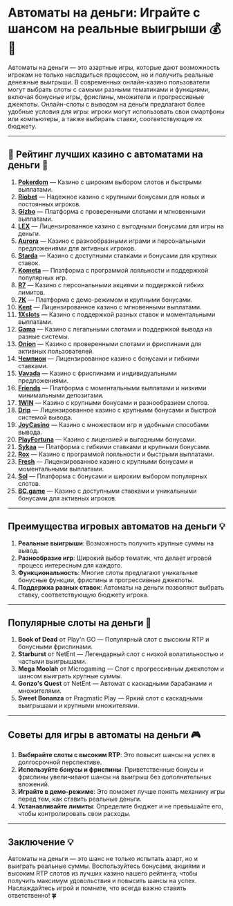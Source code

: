 # Автоматы на деньги: Играйте с шансом на реальные выигрыши 💰🎰

Автоматы на деньги — это азартные игры, которые дают возможность игрокам не только насладиться процессом, но и получить реальные денежные выигрыши. В современных онлайн-казино пользователи могут выбрать слоты с самыми разными тематиками и функциями, включая бонусные игры, фриспины, множители и прогрессивные джекпоты. Онлайн-слоты с выводом на деньги предлагают более удобные условия для игры: игроки могут использовать свои смартфоны или компьютеры, а также выбирать ставки, соответствующие их бюджету.

---

## 🎲 Рейтинг лучших казино с автоматами на деньги 🎲

1. **[Pokerdom](https://brandplay.link/4k77v2yx)** — Казино с широким выбором слотов и быстрыми выплатами.
2. **[Riobet](https://brandplay.link/7xBLTPyj)** — Надежное казино с крупными бонусами для новых и постоянных игроков.
3. **[Gizbo](https://brandplay.link/bprXw4YV)** — Платформа с проверенными слотами и мгновенными выплатами.
4. **[LEX](https://brandplay.link/zW4hdDFV)** — Лицензированное казино с выгодными бонусами для игры на деньги.
5. **[Aurora](https://10trafic-stat2.com/click/668546556bcc6313411604bd/6766/13032/subaccount)** — Казино с разнообразными играми и персональными предложениями для активных игроков.
6. **[Starda](https://brandplay.link/fB7xwRFL)** — Казино с доступными ставками и бонусами для крупных ставок.
7. **[Kometa](https://brandplay.link/8ZymQJV8)** — Платформа с программой лояльности и поддержкой популярных игр.
8. **[R7](https://brandplay.link/bMd3Yjsw)** — Казино с персональными акциями и поддержкой гибких лимитов.
9. **[7K](https://brandplay.link/BvQyFShp)** — Платформа с демо-режимом и крупными бонусами.
10. **[Kent](https://brandplay.link/Fv2WP3js)** — Лицензированное казино с мгновенными выплатами.
11. **[1Xslots](https://brandplay.link/hSB1khtr)** — Казино с поддержкой разных ставок и моментальными выплатами.
12. **[Gama](https://brandplay.link/j6NMKsDz)** — Казино с легальными слотами и поддержкой вывода на разные системы.
13. **[Onion](https://brandplay.link/zBGRVpQ9)** — Казино с проверенными слотами и фриспинами для активных пользователей.
14. **[Чемпион](https://temon-gter.cfd/go/lRq?p80412p304504pcc44t17455)** — Лицензированное казино с бонусами и гибкими ставками.
15. **[Vavada](https://vavadapartner.pro/?promo=ea5c9275-6854-4505-94fc-95ab18221945-linkb2)** — Казино с фриспинами и индивидуальными предложениями.
16. **[Friends](https://gofriends.vc/linkb2)** — Платформа с моментальными выплатами и низкими минимальными депозитами.
17. **[1WIN](https://brandplay.link/smXVpBbG)** — Казино с крупными бонусами и разнообразием слотов.
18. **[Drip](https://drp-ircp01.com/c07e6a3db)** — Лицензированное казино с крупными бонусами и быстрой системой вывода.
19. **[JoyCasino](https://rpc30.call2me.pro/?/ru/registration?apkpop=0&partner=p24970p3291217pc98f)** — Казино с множеством игр и удобными способами вывода.
20. **[PlayFortuna](https://fortunapromo.net/alt/playfortuna/registration?0dc4a9362a71feb7e3f165fb8e766f70)** — Казино с лицензией и выгодными бонусами.
21. **[Sykaa](https://s-two-way.com/?source=linkb2&pid=30697)** — Платформа с гибкими ставками и крупными бонусами.
22. **[Rox](https://rox-pvwfpjgcxe.com/cb1ee18a5)** — Казино с программой лояльности и быстрыми выплатами.
23. **[Fresh](https://fresh-eumwkxwao.com/c3f7b485d)** — Лицензированное казино с крупными бонусами и моментальными выплатами.
24. **[Sol](https://sol-mmtdzfbaco.com/cb2415bca)** — Платформа с бонусами и широким выбором популярных слотов.
25. **[BC.game](https://partnerbcgame.com/dcc53d441)** — Казино с доступными ставками и уникальными бонусами для активных игроков.

---

## Преимущества игровых автоматов на деньги 💡

1. **Реальные выигрыши**: Возможность получить крупные суммы на вывод.
2. **Разнообразие игр**: Широкий выбор тематик, что делает игровой процесс интересным для каждого.
3. **Функциональность**: Многие слоты предлагают уникальные бонусные функции, фриспины и прогрессивные джекпоты.
4. **Поддержка разных ставок**: Автоматы на деньги позволяют выбрать ставку, соответствующую бюджету игрока.

---

## Популярные слоты на деньги 🎰

1. **Book of Dead** от Play'n GO — Популярный слот с высоким RTP и бонусными фриспинами.
2. **Starburst** от NetEnt — Легендарный слот с низкой волатильностью и частыми выигрышами.
3. **Mega Moolah** от Microgaming — Слот с прогрессивным джекпотом и шансом выиграть крупные суммы.
4. **Gonzo's Quest** от NetEnt — Автомат с каскадными барабанами и множителями.
5. **Sweet Bonanza** от Pragmatic Play — Яркий слот с каскадными выигрышами и крупными множителями.

---

## Советы для игры в автоматы на деньги 🎮

1. **Выбирайте слоты с высоким RTP**: Это повысит шансы на успех в долгосрочной перспективе.
2. **Используйте бонусы и фриспины**: Приветственные бонусы и фриспины увеличивают шансы на выигрыш без дополнительных вложений.
3. **Играйте в демо-режиме**: Это поможет лучше понять механику игры перед тем, как ставить реальные деньги.
4. **Устанавливайте лимиты**: Определите бюджет и не превышайте его, чтобы контролировать свои расходы.

---

## Заключение 💡

Автоматы на деньги — это шанс не только испытать азарт, но и выиграть реальные суммы. Воспользуйтесь бонусами, акциями и высоким RTP слотов из лучших казино нашего рейтинга, чтобы получить максимум удовольствия и повысить шансы на успех. Наслаждайтесь игрой и помните, что всегда важно ставить ответственно! 🍀
